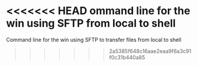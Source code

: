 <<<<<<< HEAD
ommand line for the win using SFTP from local to shell
=======
Command line for the win using SFTP to transfer files from local to shell
>>>>>>> 2a5385f648c16aae2eaa9f6a3c91f0c31b440a85
